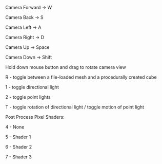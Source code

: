 Camera Forward -> W

Camera Back -> S

Camera Left -> A

Camera Right -> D

Camera Up -> Space

Camera Down -> Shift

Hold down mouse button and drag to rotate camera view

R - toggle between a file-loaded mesh and a procedurally created cube

1 - toggle directional light

2 - toggle point lights

T - toggle rotation of directional light / toggle motion of point light

Post Process Pixel Shaders:

4 - None

5 - Shader 1

6 - Shader 2

7 - Shader 3
